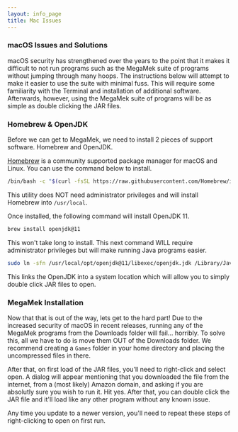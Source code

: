 ```yaml
---
layout: info_page
title: Mac Issues
---
```


### macOS Issues and Solutions

macOS security has strengthened over the years to the point that it makes it difficult to not run programs such as the MegaMek suite of programs without jumping through many hoops. The instructions below will attempt to make it easier to use the suite with minimal fuss. This will require some familiarity with the Terminal and installation of additional software. Afterwards, however, using the MegaMek suite of programs will be as simple as double clicking the JAR files.

### Homebrew & OpenJDK

Before we can get to MegaMek, we need to install 2 pieces of support software. Homebrew and OpenJDK.

[Homebrew](https://brew.sh) is a community supported package manager for macOS and Linux. You can use the command below to install.

```bash
/bin/bash -c "$(curl -fsSL https://raw.githubusercontent.com/Homebrew/install/HEAD/install.sh)"
```

This utility does NOT need administrator privileges and will install Homebrew into `/usr/local`.

Once installed, the following command will install OpenJDK 11.

```bash
brew install openjdk@11
```

This won't take long to install. This next command WILL require administrator privileges but will make running Java programs easier.

```bash
sudo ln -sfn /usr/local/opt/openjdk@11/libexec/openjdk.jdk /Library/Java/JavaVirtualMachines/openjdk-11.jdk
```

This links the OpenJDK into a system location which will allow you to simply double click JAR files to open.

### MegaMek Installation

Now that that is out of the way, lets get to the hard part! Due to the increased security of macOS in recent releases, running any of the MegaMek programs from the Downloads folder will fail... horribly. To solve this, all we have to do is move them OUT of the Downloads folder. We recommend creating a `Games` folder in your home directory and placing the uncompressed files in there.

After that, on first load of the JAR files, you'll need to right-click and select open. A dialog will appear mentioning that you downloaded the file from the internet, from a (most likely) Amazon domain, and asking if you are absolutly sure you wish to run it. Hit yes. After that, you can double click the JAR file and it'll load like any other program without any known issue.

Any time you update to a newer version, you'll need to repeat these steps of right-clicking to open on first run.
